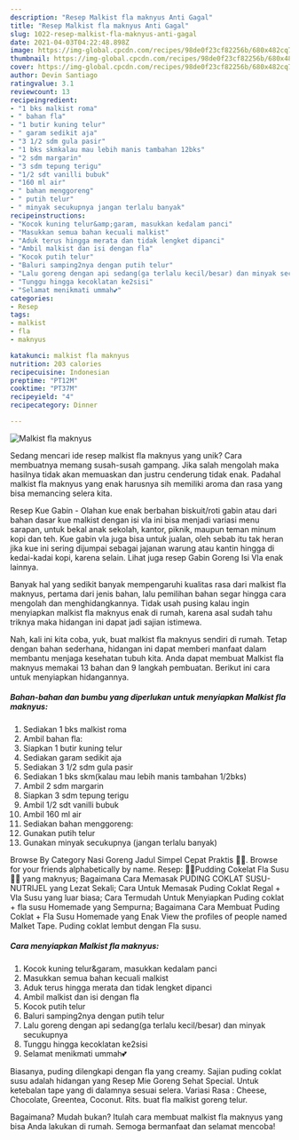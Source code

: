 ```yaml
---
description: "Resep Malkist fla maknyus Anti Gagal"
title: "Resep Malkist fla maknyus Anti Gagal"
slug: 1022-resep-malkist-fla-maknyus-anti-gagal
date: 2021-04-03T04:22:48.898Z
image: https://img-global.cpcdn.com/recipes/98de0f23cf82256b/680x482cq70/malkist-fla-maknyus-foto-resep-utama.jpg
thumbnail: https://img-global.cpcdn.com/recipes/98de0f23cf82256b/680x482cq70/malkist-fla-maknyus-foto-resep-utama.jpg
cover: https://img-global.cpcdn.com/recipes/98de0f23cf82256b/680x482cq70/malkist-fla-maknyus-foto-resep-utama.jpg
author: Devin Santiago
ratingvalue: 3.1
reviewcount: 13
recipeingredient:
- "1 bks malkist roma"
- " bahan fla"
- "1 butir kuning telur"
- " garam sedikit aja"
- "3 1/2 sdm gula pasir"
- "1 bks skmkalau mau lebih manis tambahan 12bks"
- "2 sdm margarin"
- "3 sdm tepung terigu"
- "1/2 sdt vanilli bubuk"
- "160 ml air"
- " bahan menggoreng"
- " putih telur"
- " minyak secukupnya jangan terlalu banyak"
recipeinstructions:
- "Kocok kuning telur&amp;garam, masukkan kedalam panci"
- "Masukkan semua bahan kecuali malkist"
- "Aduk terus hingga merata dan tidak lengket dipanci"
- "Ambil malkist dan isi dengan fla"
- "Kocok putih telur"
- "Baluri samping2nya dengan putih telur"
- "Lalu goreng dengan api sedang(ga terlalu kecil/besar) dan minyak secukupnya"
- "Tunggu hingga kecoklatan ke2sisi"
- "Selamat menikmati ummah💕"
categories:
- Resep
tags:
- malkist
- fla
- maknyus

katakunci: malkist fla maknyus 
nutrition: 203 calories
recipecuisine: Indonesian
preptime: "PT12M"
cooktime: "PT37M"
recipeyield: "4"
recipecategory: Dinner

---
```



![Malkist fla maknyus](https://img-global.cpcdn.com/recipes/98de0f23cf82256b/680x482cq70/malkist-fla-maknyus-foto-resep-utama.jpg)

Sedang mencari ide resep malkist fla maknyus yang unik? Cara membuatnya memang susah-susah gampang. Jika salah mengolah maka hasilnya tidak akan memuaskan dan justru cenderung tidak enak. Padahal malkist fla maknyus yang enak harusnya sih memiliki aroma dan rasa yang bisa memancing selera kita.

Resep Kue Gabin - Olahan kue enak berbahan biskuit/roti gabin atau dari bahan dasar kue malkist dengan isi vla ini bisa menjadi variasi menu sarapan, untuk bekal anak sekolah, kantor, piknik, maupun teman minum kopi dan teh. Kue gabin vla juga bisa untuk jualan, oleh sebab itu tak heran jika kue ini sering dijumpai sebagai jajanan warung atau kantin hingga di kedai-kadai kopi, karena selain. Lihat juga resep Gabin Goreng Isi Vla enak lainnya.

Banyak hal yang sedikit banyak mempengaruhi kualitas rasa dari malkist fla maknyus, pertama dari jenis bahan, lalu pemilihan bahan segar hingga cara mengolah dan menghidangkannya. Tidak usah pusing kalau ingin menyiapkan malkist fla maknyus enak di rumah, karena asal sudah tahu triknya maka hidangan ini dapat jadi sajian istimewa.


Nah, kali ini kita coba, yuk, buat malkist fla maknyus sendiri di rumah. Tetap dengan bahan sederhana, hidangan ini dapat memberi manfaat dalam membantu menjaga kesehatan tubuh kita. Anda dapat membuat Malkist fla maknyus memakai 13 bahan dan 9 langkah pembuatan. Berikut ini cara untuk menyiapkan hidangannya.

<!--inarticleads1-->

##### Bahan-bahan dan bumbu yang diperlukan untuk menyiapkan Malkist fla maknyus:

1. Sediakan 1 bks malkist roma
1. Ambil  bahan fla:
1. Siapkan 1 butir kuning telur
1. Sediakan  garam sedikit aja
1. Sediakan 3 1/2 sdm gula pasir
1. Sediakan 1 bks skm(kalau mau lebih manis tambahan 1/2bks)
1. Ambil 2 sdm margarin
1. Siapkan 3 sdm tepung terigu
1. Ambil 1/2 sdt vanilli bubuk
1. Ambil 160 ml air
1. Sediakan  bahan menggoreng:
1. Gunakan  putih telur
1. Gunakan  minyak secukupnya (jangan terlalu banyak)


Browse By Category Nasi Goreng Jadul Simpel Cepat Praktis 🤤🤤. Browse for your friends alphabetically by name. Resep: 🍮🍫Pudding Cokelat Fla Susu🍫🍮 yang maknyus; Bagaimana Cara Memasak PUDING COKLAT SUSU-NUTRIJEL yang Lezat Sekali; Cara Untuk Memasak Puding Coklat Regal + Vla Susu yang luar biasa; Cara Termudah Untuk Menyiapkan Puding coklat + fla susu Homemade yang Sempurna; Bagaimana Cara Membuat Puding Coklat + Fla Susu Homemade yang Enak View the profiles of people named Malket Tape. Puding coklat lembut dengan Fla susu. 

<!--inarticleads2-->

##### Cara menyiapkan Malkist fla maknyus:

1. Kocok kuning telur&amp;garam, masukkan kedalam panci
1. Masukkan semua bahan kecuali malkist
1. Aduk terus hingga merata dan tidak lengket dipanci
1. Ambil malkist dan isi dengan fla
1. Kocok putih telur
1. Baluri samping2nya dengan putih telur
1. Lalu goreng dengan api sedang(ga terlalu kecil/besar) dan minyak secukupnya
1. Tunggu hingga kecoklatan ke2sisi
1. Selamat menikmati ummah💕


Biasanya, puding dilengkapi dengan fla yang creamy. Sajian puding coklat susu adalah hidangan yang Resep Mie Goreng Sehat Special. Untuk ketebalan tape yang di dalamnya sesuai selera. Variasi Rasa : Cheese, Chocolate, Greentea, Coconut. Rits. buat fla malkist goreng telur. 

Bagaimana? Mudah bukan? Itulah cara membuat malkist fla maknyus yang bisa Anda lakukan di rumah. Semoga bermanfaat dan selamat mencoba!
